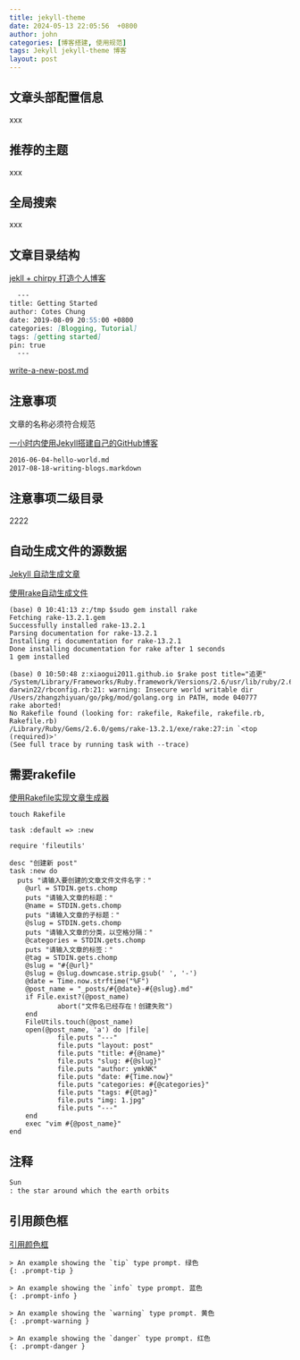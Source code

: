```yaml
---
title: jekyll-theme
date: 2024-05-13 22:05:56  +0800
author: john
categories: [博客搭建, 使用规范]
tags: Jekyll jekyll-theme 博客
layout: post
---
```



## 文章头部配置信息

xxx

## 推荐的主题
xxx

## 全局搜索
xxx



## 文章目录结构
[jekll + chirpy 打造个人博客](https://www.tangzhexuan.com/posts/jekyll+chirpy%E4%B8%AA%E4%BA%BA%E5%8D%9A%E5%AE%A2/)

```markdown
  ---
title: Getting Started
author: Cotes Chung
date: 2019-08-09 20:55:00 +0800
categories: [Blogging, Tutorial]
tags: [getting started]
pin: true
  ---
```

[write-a-new-post.md]()


## 注意事项

文章的名称必须符合规范

[一小时内使用Jekyll搭建自己的GitHub博客](https://abekthink.github.io/website/write-blogs-using-github-and-jekyll/)

```markdown
2016-06-04-hello-world.md
2017-08-18-writing-blogs.markdown
```


## 注意事项二级目录
2222

## 自动生成文件的源数据

[Jekyll 自动生成文章](https://blog.csdn.net/freehyan/article/details/51879554)

[使用rake自动生成文件](https://jinguoxing.github.io/jekyll/rake/2015/06/01/jekyll-github-pages/)
```shell
(base) 0 10:41:13 z:/tmp $sudo gem install rake
Fetching rake-13.2.1.gem
Successfully installed rake-13.2.1
Parsing documentation for rake-13.2.1
Installing ri documentation for rake-13.2.1
Done installing documentation for rake after 1 seconds
1 gem installed
```

```shell
(base) 0 10:50:48 z:xiaogui2011.github.io $rake post title="追更"    
/System/Library/Frameworks/Ruby.framework/Versions/2.6/usr/lib/ruby/2.6.0/universal-darwin22/rbconfig.rb:21: warning: Insecure world writable dir /Users/zhangzhiyuan/go/pkg/mod/golang.org in PATH, mode 040777
rake aborted!
No Rakefile found (looking for: rakefile, Rakefile, rakefile.rb, Rakefile.rb)
/Library/Ruby/Gems/2.6.0/gems/rake-13.2.1/exe/rake:27:in `<top (required)>'
(See full trace by running task with --trace)
```

## 需要rakefile


[使用Rakefile实现文章生成器](https://lllovol.com/p/rake/)

```shell
touch Rakefile
```

```
task :default => :new

require 'fileutils'

desc "创建新 post"
task :new do
  puts "请输入要创建的文章文件文件名字："
    @url = STDIN.gets.chomp
    puts "请输入文章的标题："
    @name = STDIN.gets.chomp
    puts "请输入文章的子标题："
    @slug = STDIN.gets.chomp
    puts "请输入文章的分类，以空格分隔："
    @categories = STDIN.gets.chomp
    puts "请输入文章的标签："
    @tag = STDIN.gets.chomp
    @slug = "#{@url}"
    @slug = @slug.downcase.strip.gsub(' ', '-')
    @date = Time.now.strftime("%F")
    @post_name = "_posts/#{@date}-#{@slug}.md"
    if File.exist?(@post_name)
            abort("文件名已经存在！创建失败")
    end
    FileUtils.touch(@post_name)
    open(@post_name, 'a') do |file|
            file.puts "---"
            file.puts "layout: post"
            file.puts "title: #{@name}"
            file.puts "slug: #{@slug}"
            file.puts "author: ymkNK"
            file.puts "date: #{Time.now}"
            file.puts "categories: #{@categories}"
            file.puts "tags: #{@tag}"
            file.puts "img: 1.jpg"
            file.puts "---"
    end
    exec "vim #{@post_name}"
end
```


## 注释

```markdown
Sun
: the star around which the earth orbits
```

## 引用颜色框
[引用颜色框](https://raw.githubusercontent.com/cotes2020/jekyll-theme-chirpy/master/_posts/2019-08-08-text-and-typography.md)

```
> An example showing the `tip` type prompt. 绿色
{: .prompt-tip }

> An example showing the `info` type prompt. 蓝色
{: .prompt-info }

> An example showing the `warning` type prompt. 黄色
{: .prompt-warning }

> An example showing the `danger` type prompt. 红色
{: .prompt-danger }
```
